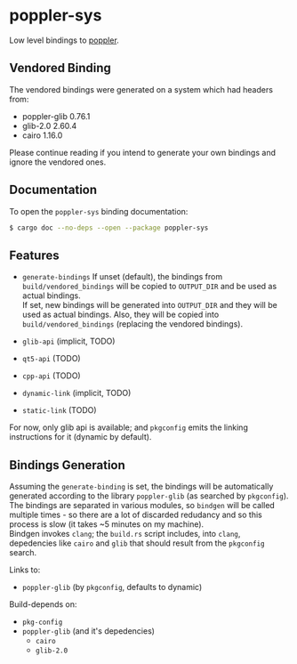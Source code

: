 # poppler-sys

Low level bindings to [poppler](https://gitlab.freedesktop.org/poppler/poppler).

## Vendored Binding

The vendored bindings were generated on a system which had headers from:
- poppler-glib 0.76.1
- glib-2.0 2.60.4
- cairo 1.16.0

Please continue reading if you intend to generate your own bindings and ignore the vendored ones.

## Documentation

To open the `poppler-sys` binding documentation:
```bash
$ cargo doc --no-deps --open --package poppler-sys
```

## Features

- `generate-bindings`
    If unset (default), the bindings from `build/vendored_bindings` will be copied to `OUTPUT_DIR` and be used as actual bindings.  
    If set, new bindings will be generated into `OUTPUT_DIR` and they will be used as actual bindings. Also, they will be copied into `build/vendored_bindings` (replacing the vendored bindings).
- `glib-api` (implicit, TODO)
- `qt5-api` (TODO)
- `cpp-api` (TODO)

- `dynamic-link` (implicit, TODO)
- `static-link` (TODO)

For now, only glib api is available; and `pkgconfig` emits the linking instructions for it (dynamic by default).

## Bindings Generation

Assuming the `generate-binding` is set, the bindings will be automatically generated according to the library `poppler-glib` (as searched by `pkgconfig`).  
The bindings are separated in various modules, so `bindgen` will be called multiple times - so there are a lot of discarded redudancy and so this process is slow (it takes ~5 minutes on my machine).  
Bindgen invokes `clang`; the `build.rs` script includes, into `clang`,  depedencies like `cairo` and `glib` that should result from the `pkgconfig` search.

Links to:
- `poppler-glib` (by `pkgconfig`, defaults to dynamic)

Build-depends on:
- `pkg-config`
- `poppler-glib` (and it's depedencies)
    - `cairo`
    - `glib-2.0`
